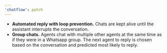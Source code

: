 ```yaml
---
'chatflow': patch
---
```


- **Automated reply with loop prevention.** Chats are kept alive until the
  assistant interrupts the conversation.
- **Group chats.** Agents chat with multiple other agents at the same time as if
  they were in a Whatsapp group. The next agent to reply is chosen based on the
  conversation and predicted most likely to reply.
